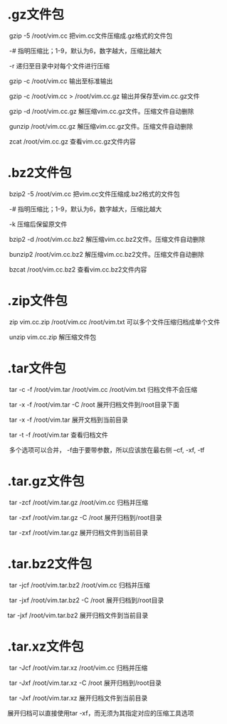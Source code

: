 # .gz文件包

​         gzip   -5   /root/vim.cc    把vim.cc文件压缩成.gz格式的文件包

​                   -#  指明压缩比；1-9，默认为6，数字越大，压缩比越大

​                   -r  递归至目录中对每个文件进行压缩

​         gzip  -c  /root/vim.cc  输出至标准输出

​         gzip  -c  /root/vim.cc  >  /root/vim.cc.gz   输出并保存至vim.cc.gz文件

​         gzip  -d  /root/vim.cc.gz  解压缩vim.cc.gz文件。压缩文件自动删除

​         gunzip   /root/vim.cc.gz   解压缩vim.cc.gz文件。压缩文件自动删除

​         zcat  /root/vim.cc.gz   查看vim.cc.gz文件内容

# .bz2文件包

​         bzip2   -5  /root/vim.cc   把vim.cc文件压缩成.bz2格式的文件包

​                   -#  指明压缩比；1-9，默认为6，数字越大，压缩比越大

​                   -k  压缩后保留原文件

​         bzip2  -d  /root/vim.cc.bz2   解压缩vim.cc.bz2文件。压缩文件自动删除

​         bunzip2  /root/vim.cc.bz2   解压缩vim.cc.bz2文件。压缩文件自动删除

​         bzcat   /root/vim.cc.bz2   查看vim.cc.bz2文件内容

# .zip文件包

​         zip  vim.cc.zip  /root/vim.cc /root/vim.txt  可以多个文件压缩归档成单个文件

​         unzip  vim.cc.zip    解压缩文件包

# .tar文件包

​         tar  -c  -f  /root/vim.tar  /root/vim.cc  /root/vim.txt  归档文件不会压缩

​         tar  -x  -f  /root/vim.tar  -C  /root   展开归档文件到/root目录下面

​         tar  -x  -f  /root/vim.tar   展开文档到当前目录

​         tar  -t  -f  /root/vim.tar   查看归档文件

​         多个选项可以合并， -f由于要带参数，所以应该放在最右侧 –cf, -xf, -tf

# .tar.gz文件包

​         tar  -zcf  /root/vim.tar.gz  /root/vim.cc  归档并压缩

​         tar  -zxf  /root/vim.tar.gz   -C  /root   展开归档到/root目录

​         tar  -zxf  /root/vim.tar.gz     展开归档文件到当前目录

# .tar.bz2文件包

​         tar  -jcf  /root/vim.tar.bz2  /root/vim.cc  归档并压缩

​         tar  -jxf  /root/vim.tar.bz2  -C  /root    展开归档到/root目录

tar  -jxf  /root/vim.tar.bz2   展开归档文件到当前目录

# .tar.xz文件包

​         tar  -Jcf  /root/vim.tar.xz  /root/vim.cc  归档并压缩

​         tar  -Jxf  /root/vim.tar.xz  -C  /root   展开归档到/root目录

​         tar  -Jxf  /root/vim.tar.xz    展开归档文件到当前目录

展开归档可以直接使用tar -xf，而无须为其指定对应的压缩工具选项
